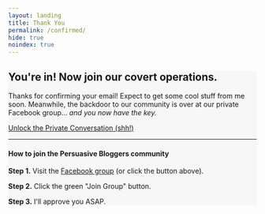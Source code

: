```yaml
---
layout: landing
title: Thank You
permalink: /confirmed/
hide: true
noindex: true
---
```


<div class="padding-regular" style="background:#f7f7f7;">
                    <h2>You're in! Now join our covert operations.</h2>
                    <p>Thanks for confirming your email! Expect to get some cool stuff from me soon. Meanwhile, the backdoor to our community is over at our private Facebook group... <em>and you now have the key.</em></p>
                    
<a href="http://www.facebook.com/groups/persuasiveblog" class="button">Unlock the Private Conversation (shh!)</a>
                
<hr>
            
<div style="text-align:left;">
        <h4>How to join the Persuasive Bloggers community</h4>
                    <p><strong>Step 1.</strong> Visit the <a href="https://www.facebook.com/groups/persuasiveblog/">Facebook group</a> (or click the button above).</p>
            <p><strong>Step 2.</strong> Click the green "Join Group" button.</p>
            <p><strong>Step 3.</strong> I'll approve you ASAP.</p>     
</div>
</div>
